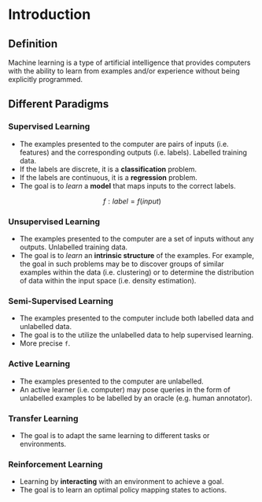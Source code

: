 # Introduction

## Definition

Machine learning is a type of artificial intelligence that provides computers with the ability to learn from examples and/or experience without being explicitly programmed.

## Different Paradigms

### Supervised Learning

- The examples presented to the computer are pairs of inputs (i.e. features) and the corresponding outputs (i.e. labels). Labelled training data.
- If the labels are discrete, it is a **classification** problem.
- If the labels are continuous, it is a **regression** problem.
- The goal is to *learn* a **model** that maps inputs to the correct labels.

$$
f:label = f(input)
$$

### Unsupervised Learning

- The examples presented to the computer are a set of inputs without any outputs. Unlabelled training data.
- The goal is to *learn* an **intrinsic structure** of the examples. For example, the goal in such problems may be to discover groups of similar examples within the data (i.e. clustering) or to determine the distribution of data within the input space (i.e. density estimation).

### Semi-Supervised Learning

- The examples presented to the computer include both labelled data and unlabelled data.
- The goal is to the utilize the unlabelled data to help supervised learning.
- More precise `f`.

### Active Learning

- The examples presented to the computer are unlabelled.
- An active learner (i.e. computer) may pose queries in the form of unlabelled examples to be labelled by an oracle (e.g. human annotator).

### Transfer Learning

- The goal is to adapt the same learning to different tasks or environments.

### Reinforcement Learning

- Learning by **interacting** with an environment to achieve a goal.
- The goal is to learn an optimal policy mapping states to actions.
